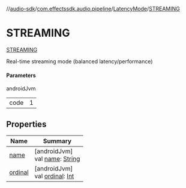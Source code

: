 //[audio-sdk](../../../../index.md)/[com.effectssdk.audio.pipeline](../../index.md)/[LatencyMode](../index.md)/[STREAMING](index.md)

# STREAMING

[STREAMING](index.md)

Real-time streaming mode (balanced latency/performance)

#### Parameters

androidJvm

| | |
|---|---|
| code | 1 |

## Properties

| Name | Summary |
|---|---|
| [name](../-p-l-a-y-b-a-c-k/index.md#-372974862%2FProperties%2F1159088794) | [androidJvm]<br>val [name](../-p-l-a-y-b-a-c-k/index.md#-372974862%2FProperties%2F1159088794): [String](https://kotlinlang.org/api/core/kotlin-stdlib/kotlin/-string/index.html) |
| [ordinal](../-p-l-a-y-b-a-c-k/index.md#-739389684%2FProperties%2F1159088794) | [androidJvm]<br>val [ordinal](../-p-l-a-y-b-a-c-k/index.md#-739389684%2FProperties%2F1159088794): [Int](https://kotlinlang.org/api/core/kotlin-stdlib/kotlin/-int/index.html) |